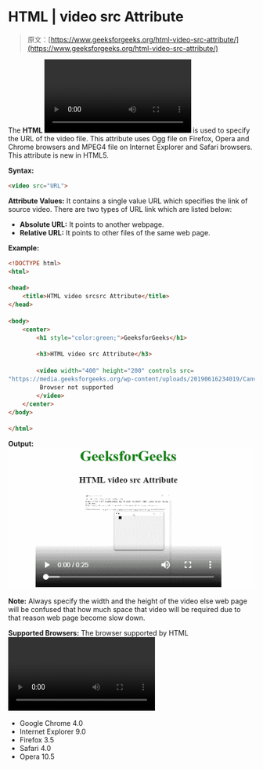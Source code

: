 # HTML | video src Attribute

> 原文：[https://www.geeksforgeeks.org/html-video-src-attribute/](https://www.geeksforgeeks.org/html-video-src-attribute/)

The **HTML <video> src Attribute** is used to specify the URL of the video file. This attribute uses Ogg file on Firefox, Opera and Chrome browsers and MPEG4 file on Internet Explorer and Safari browsers. This attribute is new in HTML5.

**Syntax:**

```html
<video src="URL">
```

**Attribute Values:** It contains a single value URL which specifies the link of source video. There are two types of URL link which are listed below:

*   **Absolute URL:** It points to another webpage.
*   **Relative URL:** It points to other files of the same web page.

**Example:**

```html
<!DOCTYPE html>
<html>

<head>
    <title>HTML video srcsrc Attribute</title>
</head>

<body>
    <center>
        <h1 style="color:green;">GeeksforGeeks</h1>

        <h3>HTML video src Attribute</h3>

        <video width="400" height="200" controls src=
"https://media.geeksforgeeks.org/wp-content/uploads/20190616234019/Canvas.move_.mp4">
         Browser not supported
        </video>
    </center>
</body>

</html>
```

**Output:**
![](img/e93a12fe6cbc9722f3fa4713b6ebfaff.png)

**Note:** Always specify the width and the height of the video else web page will be confused that how much space that video will be required due to that reason web page become slow down.

**Supported Browsers:** The browser supported by HTML <video> src Attribute are listed below:

*   Google Chrome 4.0
*   Internet Explorer 9.0
*   Firefox 3.5
*   Safari 4.0
*   Opera 10.5